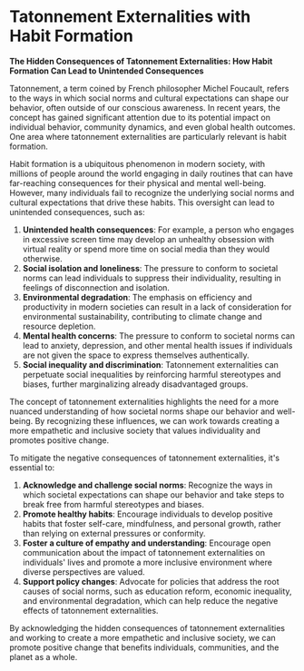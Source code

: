 # Tatonnement Externalities with Habit Formation

**The Hidden Consequences of Tatonnement Externalities: How Habit Formation Can Lead to Unintended Consequences**

Tatonnement, a term coined by French philosopher Michel Foucault, refers to the ways in which social norms and cultural expectations can shape our behavior, often outside of our conscious awareness. In recent years, the concept has gained significant attention due to its potential impact on individual behavior, community dynamics, and even global health outcomes. One area where tatonnement externalities are particularly relevant is habit formation.

Habit formation is a ubiquitous phenomenon in modern society, with millions of people around the world engaging in daily routines that can have far-reaching consequences for their physical and mental well-being. However, many individuals fail to recognize the underlying social norms and cultural expectations that drive these habits. This oversight can lead to unintended consequences, such as:

1. **Unintended health consequences**: For example, a person who engages in excessive screen time may develop an unhealthy obsession with virtual reality or spend more time on social media than they would otherwise.
2. **Social isolation and loneliness**: The pressure to conform to societal norms can lead individuals to suppress their individuality, resulting in feelings of disconnection and isolation.
3. **Environmental degradation**: The emphasis on efficiency and productivity in modern societies can result in a lack of consideration for environmental sustainability, contributing to climate change and resource depletion.
4. **Mental health concerns**: The pressure to conform to societal norms can lead to anxiety, depression, and other mental health issues if individuals are not given the space to express themselves authentically.
5. **Social inequality and discrimination**: Tatonnement externalities can perpetuate social inequalities by reinforcing harmful stereotypes and biases, further marginalizing already disadvantaged groups.

The concept of tatonnement externalities highlights the need for a more nuanced understanding of how societal norms shape our behavior and well-being. By recognizing these influences, we can work towards creating a more empathetic and inclusive society that values individuality and promotes positive change.

To mitigate the negative consequences of tatonnement externalities, it's essential to:

1. **Acknowledge and challenge social norms**: Recognize the ways in which societal expectations can shape our behavior and take steps to break free from harmful stereotypes and biases.
2. **Promote healthy habits**: Encourage individuals to develop positive habits that foster self-care, mindfulness, and personal growth, rather than relying on external pressures or conformity.
3. **Foster a culture of empathy and understanding**: Encourage open communication about the impact of tatonnement externalities on individuals' lives and promote a more inclusive environment where diverse perspectives are valued.
4. **Support policy changes**: Advocate for policies that address the root causes of social norms, such as education reform, economic inequality, and environmental degradation, which can help reduce the negative effects of tatonnement externalities.

By acknowledging the hidden consequences of tatonnement externalities and working to create a more empathetic and inclusive society, we can promote positive change that benefits individuals, communities, and the planet as a whole.

